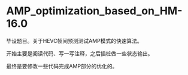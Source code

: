 # AMP_optimization_based_on_HM-16.0

毕设题目。关于HEVC帧间预测测试AMP模式的快速算法。

开始主要是阅读代码、写一写注释，之后插桩做一些状态输出。

最终是要修改一些代码完成AMP部分的优化的。
